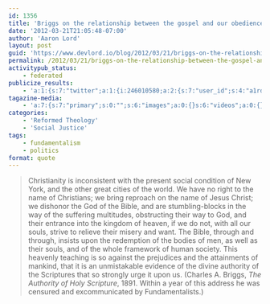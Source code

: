 ```yaml
---
id: 1356
title: 'Briggs on the relationship between the gospel and our obedience to Jesus&#8217; commands'
date: '2012-03-21T21:05:48-07:00'
author: 'Aaron Lord'
layout: post
guid: 'https://www.devlord.io/blog/2012/03/21/briggs-on-the-relationship-between-the-gospel-and-our-obedience-to-jesus-commands/'
permalink: /2012/03/21/briggs-on-the-relationship-between-the-gospel-and-our-obedience-to-jesus-commands/
activitypub_status:
    - federated
publicize_results:
    - 'a:1:{s:7:"twitter";a:1:{i:246010580;a:2:{s:7:"user_id";s:4:"a1rd";s:7:"post_id";s:18:"182694573473140738";}}}'
tagazine-media:
    - 'a:7:{s:7:"primary";s:0:"";s:6:"images";a:0:{}s:6:"videos";a:0:{}s:11:"image_count";s:1:"0";s:6:"author";s:8:"28099389";s:7:"blog_id";s:8:"28571045";s:9:"mod_stamp";s:19:"2012-03-22 05:14:55";}'
categories:
    - 'Reformed Theology'
    - 'Social Justice'
tags:
    - fundamentalism
    - politics
format: quote
---
```


<blockquote>Christianity is inconsistent with the present social condition of New York, and the other great cities of the world. We have no right to the name of Christians; we bring reproach on the name of Jesus Christ; we dishonor the God of the Bible, and are stumbling-blocks in the way of the suffering multitudes, obstructing their way to God, and their entrance into the kingdom of heaven, if we do not, with all our souls, strive to relieve their misery and want. The Bible, through and through, insists upon the redemption of the bodies of men, as well as their souls, and of the whole framework of human society. This heavenly teaching is so against the prejudices and the attainments of mankind, that it is an unmistakable evidence of the divine authority of the Scriptures that so strongly urge it upon us. (Charles A. Briggs, <em>The Authority of Holy Scripture</em>, 1891. Within a year of this address he was censured and excommunicated by Fundamentalists.)</blockquote>
